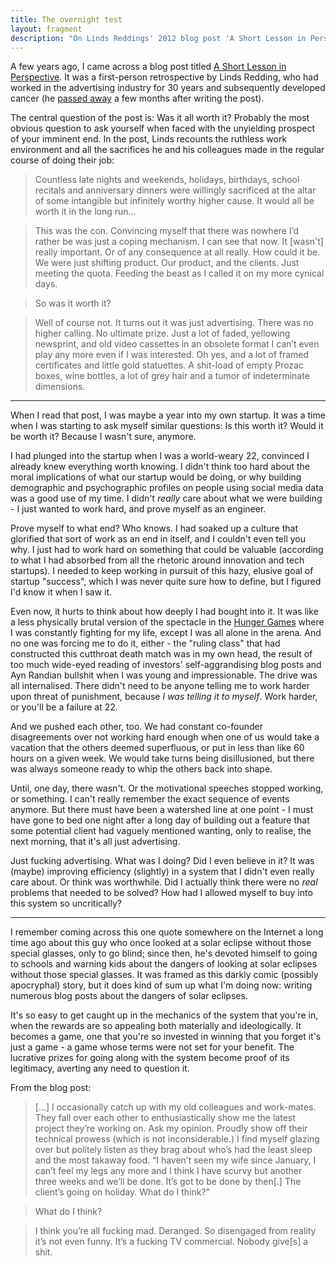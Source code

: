 ```yaml
---
title: The overnight test
layout: fragment
description: "On Linds Reddings' 2012 blog post 'A Short Lesson in Perspective', which reflects on his 30 years spent in advertising."
---
```


A few years ago, I came across a blog post titled [A Short Lesson in Perspective](http://www.lindsredding.com/2012/03/11/a-overdue-lesson-in-perspective/). It was a first-person retrospective by Linds Redding, who had worked in the advertising industry for 30 years and subsequently developed cancer (he [passed away](https://www.adweek.com/creativity/it-worth-it-notes-life-and-career-late-adman-145043/) a few months after writing the post).

The central question of the post is: Was it all worth it? Probably the most obvious question to ask yourself when faced with the unyielding prospect of your imminent end. In the post, Linds recounts the ruthless work environment and all the sacrifices he and his colleagues made in the regular course of doing their job:

> Countless late nights and weekends, holidays, birthdays, school recitals and anniversary dinners were willingly sacrificed at the altar of some intangible but infinitely worthy higher cause. It would all be worth it in the long run…

> This was the con. Convincing myself that there was nowhere I’d rather be was just a coping mechanism. I can see that now. It \[wasn't\] really important. Or of any consequence at all really. How could it be. We were just shifting product. Our product, and the clients. Just meeting the quota. Feeding the beast as I called it on my more cynical days.

> So was it worth it?

> Well of course not. It turns out it was just advertising. There was no higher calling. No ultimate prize. Just a lot of faded, yellowing newsprint, and old video cassettes in an obsolete format I can’t even play any more even if I was interested. Oh yes, and a lot of framed certificates and little gold statuettes. A shit-load of empty Prozac boxes, wine bottles, a lot of grey hair and a tumor of indeterminate dimensions.

***

When I read that post, I was maybe a year into my own startup. It was a time when I was starting to ask myself similar questions: Is this worth it? Would it be worth it? Because I wasn't sure, anymore.

I had plunged into the startup when I was a world-weary 22, convinced I already knew everything worth knowing. I didn't think too hard about the moral implications of what our startup would be doing, or why building demographic and psychographic profiles on people using social media data was a good use of my time. I didn't _really_ care about what we were building - I just wanted to work hard, and prove myself as an engineer.

Prove myself to what end? Who knows. I had soaked up a culture that glorified that sort of work as an end in itself, and I couldn't even tell you why. I just had to work hard on something that could be valuable (according to what I had absorbed from all the rhetoric around innovation and tech startups). I needed to keep working in pursuit of this hazy, elusive goal of startup "success", which I was never quite sure how to define, but I figured I'd know it when I saw it.

Even now, it hurts to think about how deeply I had bought into it. It was like a less physically brutal version of the spectacle in the [Hunger Games](/posts/fragments-9) where I was constantly fighting for my life, except I was all alone in the arena. And no one was forcing me to do it, either - the "ruling class" that had constructed this cutthroat death match was in my own head, the result of too much wide-eyed reading of investors' self-aggrandising blog posts and Ayn Randian bullshit when I was young and impressionable. The drive was all internalised. There didn't need to be anyone telling me to work harder upon threat of punishment, because _I was telling it to myself_. Work harder, or you'll be a failure at 22.

And we pushed each other, too. We had constant co-founder disagreements over not working hard enough when one of us would take a vacation that the others deemed superfluous, or put in less than like 60 hours on a given week. We would take turns being disillusioned, but there was always someone ready to whip the others back into shape.

Until, one day, there wasn't. Or the motivational speeches stopped working, or something. I can't really remember the exact sequence of events anymore. But there must have been a watershed line at one point - I must have gone to bed one night after a long day of building out a feature that some potential client had vaguely mentioned wanting, only to realise, the next morning, that it's all just advertising.

Just fucking advertising. What was I doing? Did I even believe in it? It was (maybe) improving efficiency (slightly) in a system that I didn't even really care about. Or think was worthwhile. Did I actually think there were no _real_ problems that needed to be solved? How had I allowed myself to buy into this system so uncritically?

***

I remember coming across this one quote somewhere on the Internet a long time ago about this guy who once looked at a solar eclipse without those special glasses, only to go blind; since then, he's devoted himself to going to schools and warning kids about the dangers of looking at solar eclipses without those special glasses. It was framed as this darkly comic (possibly apocryphal) story, but it does kind of sum up what I'm doing now: writing numerous blog posts about the dangers of solar eclipses.

It's so easy to get caught up in the mechanics of the system that you're in, when the rewards are so appealing both materially and ideologically. It becomes a game, one that you're so invested in winning that you forget it's just a game - a game whose terms were not set for your benefit. The lucrative prizes for going along with the system become proof of its legitimacy, averting any need to question it.

From the blog post:

> [...] I occasionally catch up with my old colleagues and work-mates. They fall over each other to enthusiastically show me the latest project they’re working on. Ask my opinion. Proudly show off their technical prowess (which is not inconsiderable.) I find myself glazing over but politely listen as they brag about who’s had the least sleep and the most takaway food. “I haven’t seen my wife since January, I can’t feel my legs any more and I think I have scurvy but another three weeks and we’ll be done. It’s got to be done by then\[.\] The client’s going on holiday. What do I think?”

> What do I think?

> I think you’re all fucking mad. Deranged. So disengaged from reality it’s not even funny. It’s a fucking TV commercial. Nobody give\[s\] a shit.
